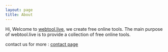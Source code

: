 ```yaml
---
layout: page
title: About
---
```


Hi, Welcome to [webtool.live](webtool.live), we create free online tools. The main purpose of webtool.live is to provide a collection of free online tools.

contact us for more : [contact page](/contact)